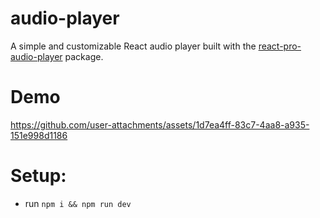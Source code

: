 # audio-player
A simple and customizable React audio player built with the [react-pro-audio-player](https://www.npmjs.com/package/react-pro-audio-player) package.

# Demo
https://github.com/user-attachments/assets/1d7ea4ff-83c7-4aa8-a935-151e998d1186


# Setup:
- run `npm i && npm run dev`